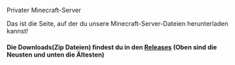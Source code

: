 Privater Minecraft-Server

Das ist die Seite, auf der du unsere Minecraft-Server-Dateien herunterladen kannst!
#### Die Downloads(Zip Dateien) findest du in den [Releases](https://github.com/xwumps/McServerData/releases) (Oben sind die Neusten und unten die Ältesten)
